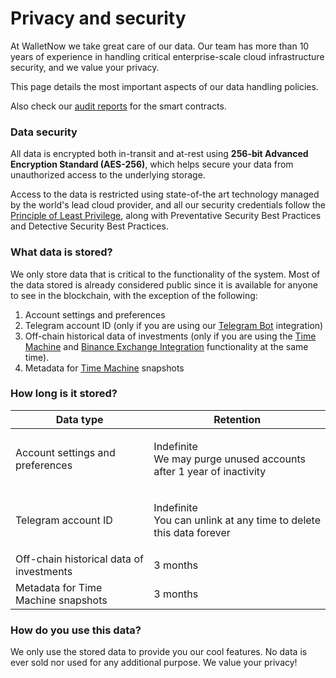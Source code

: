 # Privacy and security

At WalletNow we take great care of our data. Our team has more than 10 years of experience in handling critical enterprise-scale cloud infrastructure security, and we value your privacy.

This page details the most important aspects of our data handling policies.

Also check our [audit reports](audits.md) for the smart contracts.

### Data security

All data is encrypted both in-transit and at-rest using **256-bit Advanced Encryption Standard (AES-256)**, which helps secure your data from unauthorized access to the underlying storage.

Access to the data is restricted using state-of-the art technology managed by the world's lead cloud provider, and all our security credentials follow the [Principle of Least Privilege](https://en.wikipedia.org/wiki/Principle\_of\_least\_privilege), along with Preventative Security Best Practices and Detective Security Best Practices.

### What data is stored?

We only store data that is critical to the functionality of the system. Most of the data stored is already considered public since it is available for anyone to see in the blockchain, with the exception of the following:

1. Account settings and preferences
2. Telegram account ID (only if you are using our [Telegram Bot](features/telegram-bot.md) integration)
3. Off-chain historical data of investments (only if you are using the [Time Machine](features/time-machine.md) and [Binance Exchange Integration](features/binance-exchange-integration.md) functionality at the same time).
4. Metadata for [Time Machine](features/time-machine.md) snapshots

### How long is it stored?

| Data type                                | Retention                                                                    |
| ---------------------------------------- | ---------------------------------------------------------------------------- |
| Account settings and preferences         | <p>Indefinite<br>We may purge unused accounts after 1 year of inactivity</p> |
| Telegram account ID                      | <p>Indefinite<br>You can unlink at any time to delete this data forever</p>  |
| Off-chain historical data of investments | 3 months                                                                     |
| Metadata for Time Machine snapshots      | 3 months                                                                     |

### How do you use this data?

We only use the stored data to provide you our cool features. No data is ever sold nor used for any additional purpose. We value your privacy!

